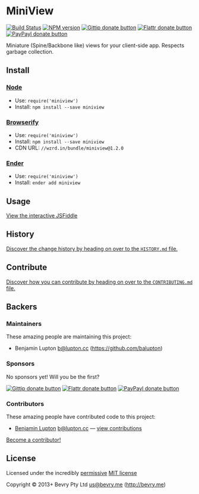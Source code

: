 <!-- TITLE/ -->

# MiniView

<!-- /TITLE -->


<!-- BADGES/ -->

[![Build Status](http://img.shields.io/travis-ci/bevry/miniview.png?branch=master)](http://travis-ci.org/bevry/miniview "Check this project's build status on TravisCI")
[![NPM version](http://badge.fury.io/js/miniview.png)](https://npmjs.org/package/miniview "View this project on NPM")
[![Gittip donate button](http://img.shields.io/gittip/bevry.png)](https://www.gittip.com/bevry/ "Donate weekly to this project using Gittip")
[![Flattr donate button](http://img.shields.io/flattr/donate.png?color=yellow)](http://flattr.com/thing/344188/balupton-on-Flattr "Donate monthly to this project using Flattr")
[![PayPayl donate button](http://img.shields.io/paypal/donate.png?color=yellow)](https://www.paypal.com/cgi-bin/webscr?cmd=_s-xclick&hosted_button_id=QB8GQPZAH84N6 "Donate once-off to this project using Paypal")

<!-- /BADGES -->


<!-- DESCRIPTION/ -->

Miniature (Spine/Backbone like) views for your client-side app. Respects garbage collection.

<!-- /DESCRIPTION -->


<!-- INSTALL/ -->

## Install

### [Node](http://nodejs.org/)
- Use: `require('miniview')`
- Install: `npm install --save miniview`

### [Browserify](http://browserify.org/)
- Use: `require('miniview')`
- Install: `npm install --save miniview`
- CDN URL: `//wzrd.in/bundle/miniview@1.2.0`

### [Ender](http://ender.jit.su/)
- Use: `require('miniview')`
- Install: `ender add miniview`

<!-- /INSTALL -->


## Usage

[View the interactive JSFiddle](http://jsfiddle.net/balupton/N4W28/)


<!-- HISTORY/ -->

## History
[Discover the change history by heading on over to the `HISTORY.md` file.](https://github.com/bevry/miniview/blob/master/HISTORY.md#files)

<!-- /HISTORY -->


<!-- CONTRIBUTE/ -->

## Contribute

[Discover how you can contribute by heading on over to the `CONTRIBUTING.md` file.](https://github.com/bevry/miniview/blob/master/CONTRIBUTING.md#files)

<!-- /CONTRIBUTE -->


<!-- BACKERS/ -->

## Backers

### Maintainers

These amazing people are maintaining this project:

- Benjamin Lupton <b@lupton.cc> (https://github.com/balupton)

### Sponsors

No sponsors yet! Will you be the first?

[![Gittip donate button](http://img.shields.io/gittip/bevry.png)](https://www.gittip.com/bevry/ "Donate weekly to this project using Gittip")
[![Flattr donate button](http://img.shields.io/flattr/donate.png?color=yellow)](http://flattr.com/thing/344188/balupton-on-Flattr "Donate monthly to this project using Flattr")
[![PayPayl donate button](http://img.shields.io/paypal/donate.png?color=yellow)](https://www.paypal.com/cgi-bin/webscr?cmd=_s-xclick&hosted_button_id=QB8GQPZAH84N6 "Donate once-off to this project using Paypal")

### Contributors

These amazing people have contributed code to this project:

- [Benjamin Lupton](https://github.com/balupton) <b@lupton.cc> — [view contributions](https://github.com/bevry/miniview/commits?author=balupton)

[Become a contributor!](https://github.com/bevry/miniview/blob/master/CONTRIBUTING.md#files)

<!-- /BACKERS -->


<!-- LICENSE/ -->

## License

Licensed under the incredibly [permissive](http://en.wikipedia.org/wiki/Permissive_free_software_licence) [MIT license](http://creativecommons.org/licenses/MIT/)

Copyright &copy; 2013+ Bevry Pty Ltd <us@bevry.me> (http://bevry.me)

<!-- /LICENSE -->


